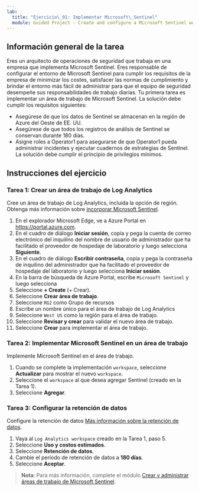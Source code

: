 ```yaml
---
lab:
  title: "Ejercicio\_01: Implementar Microsoft\_Sentinel"
  module: Guided Project - Create and configure a Microsoft Sentinel workspace
---
```


## Información general de la tarea

Eres un arquitecto de operaciones de seguridad que trabaja en una empresa que implementa Microsoft Sentinel. Eres responsable de configurar el entorno de Microsoft Sentinel para cumplir los requisitos de la empresa de minimizar los costes, satisfacer las normas de cumplimiento y brindar el entorno más fácil de administrar para que el equipo de seguridad desempeñe sus responsabilidades de trabajo diarias.
Tu primera tarea es implementar un área de trabajo de Microsoft Sentinel. La solución debe cumplir los requisitos siguientes:

- Asegúrese de que los datos de Sentinel se almacenan en la región de Azure del Oeste de EE. UU.
- Asegúrese de que todos los registros de análisis de Sentinel se conservan durante 180 días.
- Asigne roles a Operator1 para asegurarse de que Operator1 pueda administrar incidentes y ejecutar cuadernos de estrategias de Sentinel. La solución debe cumplir el principio de privilegios mínimos.

## Instrucciones del ejercicio

### Tarea 1: Crear un área de trabajo de Log Analytics

Cree un área de trabajo de Log Analytics, incluida la opción de región. Obtenga más información sobre [incorporar Microsoft Sentinel](https://learn.microsoft.com/azure/sentinel/quickstart-onboard).

  1. En el explorador Microsoft Edge, ve a Azure Portal en <https://portal.azure.com>.
  1. En el cuadro de diálogo **Iniciar sesión**, copia y pega la cuenta de correo electrónico del inquilino del nombre de usuario de administrador que ha facilitado el proveedor de hospedaje de laboratorio y luego selecciona **Siguiente**.
  1. En el cuadro de diálogo **Escribir contraseña**, copia y pega la contraseña de inquilino del administrador que ha facilitado el proveedor de hospedaje del laboratorio y luego selecciona **Iniciar sesión**.
  1. En la barra de búsqueda de Azure Portal, escribe `Microsoft Sentinel` y luego selecciona
  1. Seleccione **+ Create** (+ Crear).
  1. Seleccione **Crear área de trabajo**.
  1. Seleccione `RG2` como Grupo de recursos
  1. Escribe un nombre único para el área de trabajo de Log Analytics
  1. Seleccione `West US` como la región para el área de trabajo.
  1. Seleccione **Revisar y crear** para validar el nuevo área de trabajo.
  1. Seleccione **Crear** para implementar el área de trabajo.

### Tarea 2: Implementar Microsoft Sentinel en un área de trabajo

Implemente Microsoft Sentinel en el área de trabajo.

  1. Cuando se complete la implementación `workspace`, seleccione **Actualizar** para mostrar el nuevo `workspace`.
  1. Seleccione el `workspace` al que desea agregar Sentinel (creado en la Tarea 1).
  1. Seleccione **Agregar**.

### Tarea 3: Configurar la retención de datos

Configure la retención de datos [Más información sobre la retención de datos](https://learn.microsoft.com/azure/azure-monitor/logs/data-retention-archive).

  1. Vaya al `Log Analytics workspace` creado en la Tarea 1, paso 5.
  1. Seleccione **Uso y costos estimados**.
  1. Seleccione **Retención de datos**.
  1. Cambie el período de retención de datos a **180 días**.
  1. Seleccione **Aceptar**.

>**Nota**: Para más información, complete el módulo [Crear y administrar áreas de trabajo de Microsoft Sentinel](https://learn.microsoft.com/training/modules/create-manage-azure-sentinel-workspaces/).
